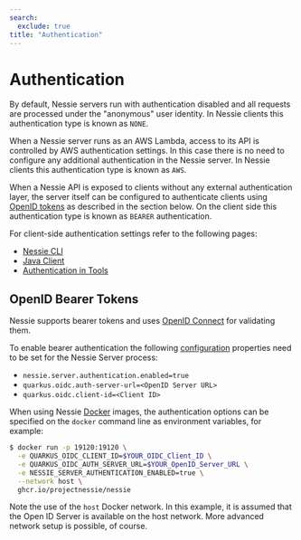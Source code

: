 ```yaml
---
search:
  exclude: true
title: "Authentication"
---
```


# Authentication

By default, Nessie servers run with authentication disabled and all requests are processed under the "anonymous"
user identity. In Nessie clients this authentication type is known as `NONE`.

When a Nessie server runs as an AWS Lambda, access to its API is controlled by AWS authentication settings.
In this case there is no need to configure any additional authentication in the Nessie server.
In Nessie clients this authentication type is known as `AWS`.  

When a Nessie API is exposed to clients without any external authentication layer, the server itself can be
configured to authenticate clients using [OpenID tokens](https://openid.net/specs/openid-connect-core-1_0.html)
as described in the section below. On the client side this authentication type is known as `BEARER` authentication.

For client-side authentication settings refer to the following pages:

* [Nessie CLI](cli.md)
* [Java Client](../develop/java.md)
* [Authentication in Tools](client_config.md)

## OpenID Bearer Tokens

Nessie supports bearer tokens and uses [OpenID Connect](https://openid.net/connect/) for validating them.

To enable bearer authentication the following [configuration](configuration.md) properties need to be set 
for the Nessie Server process:

* `nessie.server.authentication.enabled=true`
* `quarkus.oidc.auth-server-url=<OpenID Server URL>`
* `quarkus.oidc.client-id=<Client ID>`

When using Nessie [Docker](../guides/docker.md) images, the authentication options can be specified on
the `docker` command line as environment variables, for example:

```bash
$ docker run -p 19120:19120 \
  -e QUARKUS_OIDC_CLIENT_ID=$YOUR_OIDC_Client_ID \
  -e QUARKUS_OIDC_AUTH_SERVER_URL=$YOUR_OpenID_Server_URL \
  -e NESSIE_SERVER_AUTHENTICATION_ENABLED=true \
  --network host \
  ghcr.io/projectnessie/nessie
```

Note the use of the `host` Docker network. In this example, it is assumed that the Open ID Server
is available on the host network. More advanced network setup is possible, of course.
